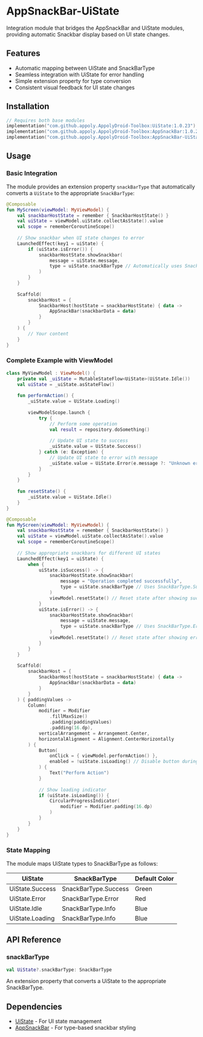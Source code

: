 # AppSnackBar-UiState

Integration module that bridges the AppSnackBar and UiState modules, providing automatic Snackbar display based on UI state changes.

## Features

- Automatic mapping between UiState and SnackBarType
- Seamless integration with UiState for error handling
- Simple extension property for type conversion
- Consistent visual feedback for UI state changes

## Installation

```gradle.kts
// Requires both base modules
implementation("com.github.appoly.AppolyDroid-Toolbox:UiState:1.0.23")
implementation("com.github.appoly.AppolyDroid-Toolbox:AppSnackBar:1.0.23")
implementation("com.github.appoly.AppolyDroid-Toolbox:AppSnackBar-UiState:1.0.23")
```

## Usage

### Basic Integration

The module provides an extension property `snackBarType` that automatically converts a `UiState` to the appropriate `SnackBarType`:

```kotlin
@Composable
fun MyScreen(viewModel: MyViewModel) {
    val snackbarHostState = remember { SnackbarHostState() }
    val uiState = viewModel.uiState.collectAsState().value
    val scope = rememberCoroutineScope()
    
    // Show snackbar when UI state changes to error
    LaunchedEffect(key1 = uiState) {
        if (uiState.isError()) {
            snackbarHostState.showSnackbar(
                message = uiState.message,
                type = uiState.snackBarType // Automatically uses SnackBarType.Error
            )
        }
    }
    
    Scaffold(
        snackbarHost = {
            SnackbarHost(hostState = snackbarHostState) { data ->
                AppSnackBar(snackbarData = data)
            }
        }
    ) {
        // Your content
    }
}
```

### Complete Example with ViewModel

```kotlin
class MyViewModel : ViewModel() {
    private val _uiState = MutableStateFlow<UiState>(UiState.Idle())
    val uiState = _uiState.asStateFlow()
    
    fun performAction() {
        _uiState.value = UiState.Loading()
        
        viewModelScope.launch {
            try {
                // Perform some operation
                val result = repository.doSomething()
                
                // Update UI state to success
                _uiState.value = UiState.Success()
            } catch (e: Exception) {
                // Update UI state to error with message
                _uiState.value = UiState.Error(e.message ?: "Unknown error occurred")
            }
        }
    }
    
    fun resetState() {
        _uiState.value = UiState.Idle()
    }
}

@Composable
fun MyScreen(viewModel: MyViewModel) {
    val snackbarHostState = remember { SnackbarHostState() }
    val uiState = viewModel.uiState.collectAsState().value
    val scope = rememberCoroutineScope()
    
    // Show appropriate snackbars for different UI states
    LaunchedEffect(key1 = uiState) {
        when {
            uiState.isSuccess() -> {
                snackbarHostState.showSnackbar(
                    message = "Operation completed successfully",
                    type = uiState.snackBarType // Uses SnackBarType.Success
                )
                viewModel.resetState() // Reset state after showing success
            }
            uiState.isError() -> {
                snackbarHostState.showSnackbar(
                    message = uiState.message,
                    type = uiState.snackBarType // Uses SnackBarType.Error
                )
                viewModel.resetState() // Reset state after showing error
            }
        }
    }
    
    Scaffold(
        snackbarHost = {
            SnackbarHost(hostState = snackbarHostState) { data ->
                AppSnackBar(snackbarData = data)
            }
        }
    ) { paddingValues ->
        Column(
            modifier = Modifier
                .fillMaxSize()
                .padding(paddingValues)
                .padding(16.dp),
            verticalArrangement = Arrangement.Center,
            horizontalAlignment = Alignment.CenterHorizontally
        ) {
            Button(
                onClick = { viewModel.performAction() },
                enabled = !uiState.isLoading() // Disable button during loading
            ) {
                Text("Perform Action")
            }
            
            // Show loading indicator
            if (uiState.isLoading()) {
                CircularProgressIndicator(
                    modifier = Modifier.padding(16.dp)
                )
            }
        }
    }
}
```

### State Mapping

The module maps UiState types to SnackBarType as follows:

| UiState         | SnackBarType      | Default Color |
|-----------------|-------------------|---------------|
| UiState.Success | SnackBarType.Success | Green         |
| UiState.Error   | SnackBarType.Error   | Red           |
| UiState.Idle    | SnackBarType.Info    | Blue          |
| UiState.Loading | SnackBarType.Info    | Blue          |

## API Reference

### snackBarType

```kotlin
val UiState?.snackBarType: SnackBarType
```

An extension property that converts a UiState to the appropriate SnackBarType.

## Dependencies

- [UiState](../UiState/README.md) - For UI state management
- [AppSnackBar](../AppSnackBar/README.md) - For type-based snackbar styling
